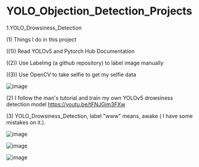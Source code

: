 # YOLO_Objection_Detection_Projects



1.YOLO_Drowsiness_Detection

(1) Things I do in this project 

((1)) Read YOLOv5 and Pytorch Hub Documentation

((2)) Use LabeImg (a github repository) to label image manually

((3)) Use OpenCV to take selfie to get my selfie data 


![image](https://user-images.githubusercontent.com/76461262/142205490-a8cfc511-2bf9-4ac9-bc7d-05892d03d856.png)


(2) I follow the man's tutorial and train my own YOLOv5 drowsiness detection model 
https://youtu.be/tFNJGim3FXw

(3) YOLO_Drowsiness_Detection, label "www" means, awake ( I have some mistakes on it.).

![image](https://user-images.githubusercontent.com/76461262/140005734-b52e9344-d3ca-434e-b93d-eb5f921cd1f0.png)

![image](https://user-images.githubusercontent.com/76461262/140005738-1c21a654-54d7-4158-b33b-18a27db886eb.png)

![image](https://user-images.githubusercontent.com/76461262/140005746-8dac486a-64a8-413e-af30-8f24f35e1365.png)

